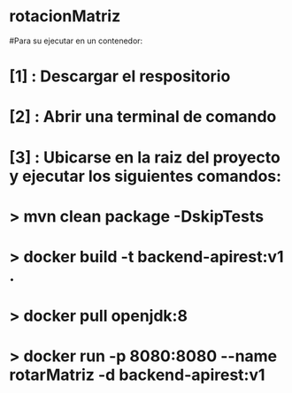 # rotacionMatriz
#Para su ejecutar en un contenedor:
# [1] : Descargar el respositorio
# [2] : Abrir una terminal de comando 
# [3] : Ubicarse en la raiz del proyecto y ejecutar los siguientes comandos:
#  > mvn clean package -DskipTests
#  > docker build -t backend-apirest:v1 .
#  > docker pull openjdk:8
#  > docker run -p 8080:8080 --name rotarMatriz  -d backend-apirest:v1
